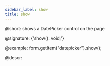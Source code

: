 ```yaml
---
sidebar_label: show
title: show
---          
```


@short: shows a DatePicker control on the page

@signature: {'show(): void;'}

@example:
form.getItem("datepicker").show();

@descr:
